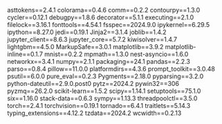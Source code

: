 asttokens==2.4.1
colorama==0.4.6
comm==0.2.2
contourpy==1.3.0
cycler==0.12.1
debugpy==1.8.6
decorator==5.1.1
executing==2.1.0
filelock==3.16.1
fonttools==4.54.1
fsspec==2024.9.0
ipykernel==6.29.5
ipython==8.27.0
jedi==0.19.1
Jinja2==3.1.4
joblib==1.4.2
jupyter_client==8.6.3
jupyter_core==5.7.2
kiwisolver==1.4.7
lightgbm==4.5.0
MarkupSafe==3.0.1
matplotlib==3.9.2
matplotlib-inline==0.1.7
mnist==0.2.2
mpmath==1.3.0
nest-asyncio==1.6.0
networkx==3.4.1
numpy==2.1.1
packaging==24.1
pandas==2.2.3
parso==0.8.4
pillow==11.0.0
platformdirs==4.3.6
prompt_toolkit==3.0.48
psutil==6.0.0
pure_eval==0.2.3
Pygments==2.18.0
pyparsing==3.2.0
python-dateutil==2.9.0.post0
pytz==2024.2
pywin32==306
pyzmq==26.2.0
scikit-learn==1.5.2
scipy==1.14.1
setuptools==75.1.0
six==1.16.0
stack-data==0.6.3
sympy==1.13.3
threadpoolctl==3.5.0
torch==2.4.1
torchvision==0.19.1
tornado==6.4.1
traitlets==5.14.3
typing_extensions==4.12.2
tzdata==2024.2
wcwidth==0.2.13
